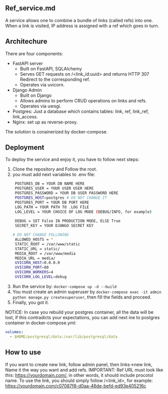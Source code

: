 ## Ref_service.md

A service allows one to сombine a bundle of links (called refs) into one. When a link is visited, IP address is assigned with a ref which goes in turn.

## Architechure

There are four components:
+ FastAPI server
  + Built on FastAPI, SQLAlchemy
  + Serves GET requests on /<link_id:uuid> and returns HTTP 307 Redirect to the corresponding ref.
  + Operates via uvicorn.
+ Django Admin
  + Built on Django
  + Allows admins to perform CRUD operations on links and refs.
  + Operates via uwsgi.
+ Postgres: Just a database which contains tables: link, ref, link_ref, link_access.
+ Nginx: set up as reverse-proxy.
  
The solution is conainerized by docker-compose.

## Deployment
To deploy the service and enjoy it, you have to follow next steps:
1. Clone the repository and Follow the root.
3. you must add next variables to .env file:
   ```bash
    POSTGRES_DB = YOUR DB NAME HERE
    POSTGRES_USER = YOUR USER USER HERE
    POSTGRES_PASSWORD = YOUR DB USER PASSWORD HERE
    POSTGRES_HOST=postgres # DO NOT CHANGE IT
    POSTGRES_PORT = YOUR DB PORT HERE
    LOG_PATH = YOUR PATH TO .LOG FILE
    LOG_LEVEL = YOUR CHOICE OF LOG MODE (DEBUG/INFO, for example)
    
    DEBUG = SET False IN PRODUCTION MODE, ELSE True 
    SECRET_KEY = YOUR DJANGO SECRET KEY

   # DO NOT CHANGE FOLLOWING
    ALLOWED_HOSTS = *
    STATIC_ROOT = /var/www/static 
    STATIC_URL = static/
    MEDIA_ROOT = /var/www/media
    MEDIA_URL = media/
    UVICORN_HOST=0.0.0.0
    UVICORN_PORT=80
    UVICORN_WORKERS=4
    UVICORN_LOG_LEVEL=debug
   ```
4. Run the service by: ```docker-compose up -d --build```
5. You must create an admin superuser by ```docker-compose exec -it admin python manage.py createsuperuser```, then fill the fields and proceed.
6. Finally, you got it.
   
NOTICE: In case you rebuild your postgres container, all the data will be lost,
        if this contradicts your expectations, you can add next ine to postgres container in docker-compose.yml:
   ```yaml
   volumes:
     - $HOME/postgresql/data:/var/lib/postgresql/data
   ```
## How to use
If you want to create new link, follow admin panel, then links->new link,
Name it the way you want and add refs.
IMPORTANT: Ref URL must look like this: https://yourdomain.com/, in other words, it should include procotol name.
To use the link, you should simply follow /<link_id>, for example: https://yourdomain.com/c07087f8-d0aa-46de-befd-ed93e405216c




